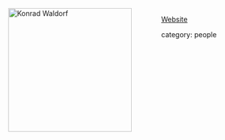 <div style="float:left;margin:0px 60px 10px 0px;"><img width = "250" src="http://ucb.konradwaldorf.de/portrait.jpg" alt="Konrad Waldorf" /></div>

[Website](http://math.konradwaldorf.de/)


category: people